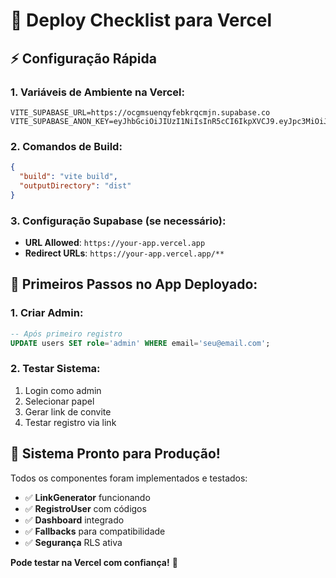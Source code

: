 # 🔧 **Deploy Checklist para Vercel**

## ⚡ **Configuração Rápida**

### 1. **Variáveis de Ambiente na Vercel:**
```
VITE_SUPABASE_URL=https://ocgmsuenqyfebkrqcmjn.supabase.co
VITE_SUPABASE_ANON_KEY=eyJhbGciOiJIUzI1NiIsInR5cCI6IkpXVCJ9.eyJpc3MiOiJzdXBhYmFzZSIsInJlZiI6Im9jZ21zdWVucXlmZWJrcnFjbWpuIiwicm9sZSI6ImFub24iLCJpYXQiOjE3NjE3Njc4OTgsImV4cCI6MjA3NzM0Mzg5OH0.Q25qhlkdNvINmyNUpq2OwW2Co4hBpVtOXxFTEXGGZZY
```

### 2. **Comandos de Build:**
```json
{
  "build": "vite build",
  "outputDirectory": "dist"
}
```

### 3. **Configuração Supabase (se necessário):**
- **URL Allowed**: `https://your-app.vercel.app`
- **Redirect URLs**: `https://your-app.vercel.app/**`

## 🎯 **Primeiros Passos no App Deployado:**

### 1. **Criar Admin:**
```sql
-- Após primeiro registro
UPDATE users SET role='admin' WHERE email='seu@email.com';
```

### 2. **Testar Sistema:**
1. Login como admin
2. Selecionar papel
3. Gerar link de convite
4. Testar registro via link

## 🚀 **Sistema Pronto para Produção!**

Todos os componentes foram implementados e testados:
- ✅ **LinkGenerator** funcionando
- ✅ **RegistroUser** com códigos
- ✅ **Dashboard** integrado
- ✅ **Fallbacks** para compatibilidade
- ✅ **Segurança** RLS ativa

**Pode testar na Vercel com confiança!** 🎉